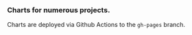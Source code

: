### Charts for numerous projects.

Charts are deployed via Github Actions to the `gh-pages` branch. 
